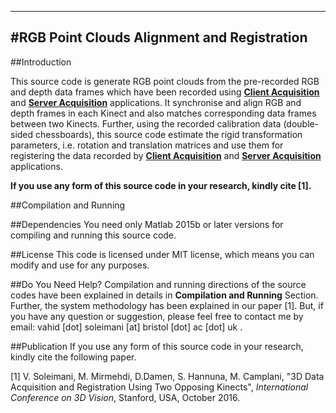 ----------------------------------------------
#RGB Point Clouds Alignment and Registration
----------------------------------------------



##Introduction

This source code is generate RGB point clouds from the pre-recorded RGB and depth data frames which have been recorded using **[Client Acquisition](https://github.com/BristolVisualPFT/3D_Data_Acquisition_Registration_Using_Kinects/tree/master/Double_opposing_Kinects/Client_Acquisition)** and **[Server Acquisition](https://github.com/BristolVisualPFT/3D_Data_Acquisition_Registration_Using_Kinects/tree/master/Double_opposing_Kinects/Server_Acquisition)** applications. It synchronise and align RGB and depth frames in each Kinect and also matches corresponding data frames between two Kinects. Further, using the recorded calibration data (double-sided chessboards), this source code estimate the rigid transformation parameters, i.e. rotation and translation matrices and use them for registering the data recorded by **[Client Acquisition](https://github.com/BristolVisualPFT/3D_Data_Acquisition_Registration_Using_Kinects/tree/master/Double_opposing_Kinects/Client_Acquisition)** and **[Server Acquisition](https://github.com/BristolVisualPFT/3D_Data_Acquisition_Registration_Using_Kinects/tree/master/Double_opposing_Kinects/Server_Acquisition)** applications.



**If you use any form of this source code in your research, kindly cite [1].**

##Compilation and Running


##Dependencies
You need only Matlab 2015b or later versions for compiling and running this source code.


##License
This code is licensed under MIT license, which means you can modify and use for any purposes.

##Do You Need Help?
Compilation and running directions of the source codes have been explained in details in **Compilation and Running** Section. Further, the system methodology has been explained in our paper [1]. But, if you have any question or suggestion, please feel free to contact me by email: vahid [dot] soleimani [at] bristol [dot] ac [dot] uk .


##Publication
If you use any form of this source code in your research, kindly cite the following paper.

[1] V. Soleimani, M. Mirmehdi, D.Damen, S. Hannuna, M. Camplani, "3D Data Acquisition and Registration Using Two Opposing Kinects", _International Conference on 3D Vision_, Stanford, USA, October 2016.
